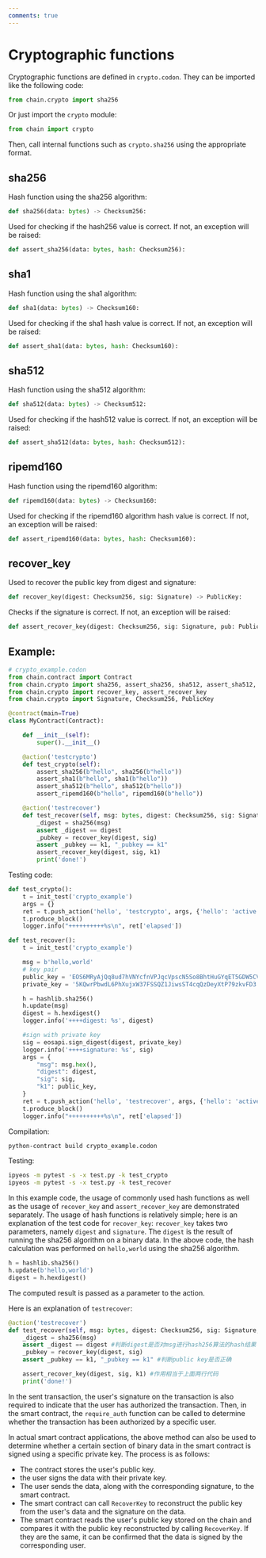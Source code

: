 ```yaml
---
comments: true
---
```


# Cryptographic functions

Cryptographic functions are defined in `crypto.codon`. They can be imported like the following code:

```python
from chain.crypto import sha256
```

Or just import the `crypto` module:

```python
from chain import crypto
```

Then, call internal functions such as `crypto.sha256` using the appropriate format.

## sha256

Hash function using the sha256 algorithm:

```python
def sha256(data: bytes) -> Checksum256:
```

Used for checking if the hash256 value is correct. If not, an exception will be raised:

```python
def assert_sha256(data: bytes, hash: Checksum256):
```

## sha1

Hash function using the sha1 algorithm:

```python
def sha1(data: bytes) -> Checksum160:
```

Used for checking if the sha1 hash value is correct. If not, an exception will be raised:

```python
def assert_sha1(data: bytes, hash: Checksum160):
```

## sha512

Hash function using the sha512 algorithm:

```python
def sha512(data: bytes) -> Checksum512:
```

Used for checking if the hash512 value is correct. If not, an exception will be raised:

```python
def assert_sha512(data: bytes, hash: Checksum512):
```

## ripemd160

Hash function using the ripemd160 algorithm:

```python
def ripemd160(data: bytes) -> Checksum160:
```

Used for checking if the ripemd160 algorithm hash value is correct. If not, an exception will be raised:

```python
def assert_ripemd160(data: bytes, hash: Checksum160):
```

## recover_key

Used to recover the public key from digest and signature:

```python
def recover_key(digest: Checksum256, sig: Signature) -> PublicKey:
```

Checks if the signature is correct. If not, an exception will be raised:

```python
def assert_recover_key(digest: Checksum256, sig: Signature, pub: PublicKey):
```

## Example:

```python
# crypto_example.codon
from chain.contract import Contract
from chain.crypto import sha256, assert_sha256, sha512, assert_sha512, sha1, assert_sha1, ripemd160, assert_ripemd160
from chain.crypto import recover_key, assert_recover_key
from chain.crypto import Signature, Checksum256, PublicKey

@contract(main=True)
class MyContract(Contract):

    def __init__(self):
        super().__init__()

    @action('testcrypto')
    def test_crypto(self):
        assert_sha256(b"hello", sha256(b"hello"))
        assert_sha1(b"hello", sha1(b"hello"))
        assert_sha512(b"hello", sha512(b"hello"))
        assert_ripemd160(b"hello", ripemd160(b"hello"))

    @action('testrecover')
    def test_recover(self, msg: bytes, digest: Checksum256, sig: Signature, k1: PublicKey):
        _digest = sha256(msg)
        assert _digest == digest
        _pubkey = recover_key(digest, sig)
        assert _pubkey == k1, "_pubkey == k1"
        assert_recover_key(digest, sig, k1)
        print('done!')
```

Testing code:

```python
def test_crypto():
    t = init_test('crypto_example')
    args = {}
    ret = t.push_action('hello', 'testcrypto', args, {'hello': 'active'})
    t.produce_block()
    logger.info("++++++++++%s\n", ret['elapsed'])

def test_recover():
    t = init_test('crypto_example')

    msg = b'hello,world'
    # key pair
    public_key = 'EOS6MRyAjQq8ud7hVNYcfnVPJqcVpscN5So8BhtHuGYqET5GDW5CV'
    private_key = '5KQwrPbwdL6PhXujxW37FSSQZ1JiwsST4cqQzDeyXtP79zkvFD3'

    h = hashlib.sha256()
    h.update(msg)
    digest = h.hexdigest()
    logger.info('++++digest: %s', digest)

    #sign with private key
    sig = eosapi.sign_digest(digest, private_key)
    logger.info('++++signature: %s', sig)
    args = {
        "msg": msg.hex(),
        "digest": digest,
        "sig": sig,
        "k1": public_key,
    }
    ret = t.push_action('hello', 'testrecover', args, {'hello': 'active'})
    t.produce_block()
    logger.info("++++++++++%s\n", ret['elapsed'])
```

Compilation:

```bash
python-contract build crypto_example.codon
```

Testing:

```bash
ipyeos -m pytest -s -x test.py -k test_crypto
ipyeos -m pytest -s -x test.py -k test_recover
```

In this example code, the usage of commonly used hash functions as well as the usage of `recover_key` and `assert_recover_key` are demonstrated separately. The usage of hash functions is relatively simple; here is an explanation of the test code for `recover_key`:
`recover_key` takes two parameters, namely `digest` and `signature`. The `digest` is the result of running the sha256 algorithm on a binary data. In the above code, the hash calculation was performed on `hello,world` using the sha256 algorithm.

```python
h = hashlib.sha256()
h.update(b'hello,world')
digest = h.hexdigest()
```

The computed result is passed as a parameter to the action.

Here is an explanation of `testrecover`:

```python
@action('testrecover')
def test_recover(self, msg: bytes, digest: Checksum256, sig: Signature, k1: PublicKey):
    _digest = sha256(msg)
    assert _digest == digest #判断digest是否对msg进行hash256算法的hash结果
    _pubkey = recover_key(digest, sig)
    assert _pubkey == k1, "_pubkey == k1" #判断public key是否正确

    assert_recover_key(digest, sig, k1) #作用相当于上面两行代码
    print('done!')
```

In the sent transaction, the user's signature on the transaction is also required to indicate that the user has authorized the transaction. Then, in the smart contract, the `require_auth` function can be called to determine whether the transaction has been authorized by a specific user.

In actual smart contract applications, the above method can also be used to determine whether a certain section of binary data in the smart contract is signed using a specific private key. The process is as follows:

- The contract stores the user's public key.
- the user signs the data with their private key.
- The user sends the data, along with the corresponding signature, to the smart contract.
- The smart contract can call `RecoverKey` to reconstruct the public key from the user's data and the signature on the data.
- The smart contract reads the user's public key stored on the chain and compares it with the public key reconstructed by calling `RecoverKey`. If they are the same, it can be confirmed that the data is signed by the corresponding user.